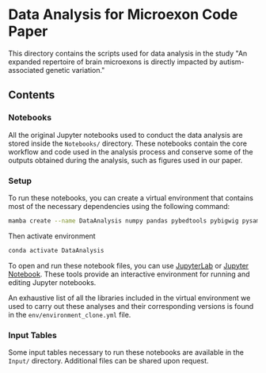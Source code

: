 # Data Analysis for Microexon Code Paper

This directory contains the scripts used for data analysis in the study "An expanded repertoire of brain microexons is directly impacted by autism-associated genetic variation."

## Contents

### Notebooks

All the original Jupyter notebooks used to conduct the data analysis are stored inside the `Notebooks/` directory. These notebooks contain the core workflow and code used in the analysis process and conserve some of the outputs obtained during the analysis, such as figures used in our paper.


### Setup

To run these notebooks, you can create a virtual environment that contains most of the necessary dependencies using the following command:

```sh
mamba create --name DataAnalysis numpy pandas pybedtools pybigwig pysam r-data.table r-dbplyr r-ggplot2 r-ggsignif r-reshape rpy2 scipy seaborn bedtools bioconductor-biobase bioconductor-annotationdbi bioconductor-iranges bioconductor-pcamethods r-cowplot
```
Then activate environment 

```sh
conda activate DataAnalysis
```

To open and run these notebook files, you can use [JupyterLab](https://jupyter.org/) or [Jupyter Notebook](https://jupyter.org/). These tools provide an interactive environment for running and editing Jupyter notebooks.

An exhaustive list of all the libraries included in the virtual environment we used to carry out these analyses and their corresponding versions is found in the `env/environment_clone.yml` file.

###  Input Tables
Some input tables necessary to run these notebooks are available in the `Input/` directory. Additional files can be shared upon request.


